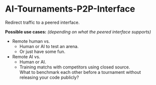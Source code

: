 # AI-Tournaments-P2P-Interface
Redirect traffic to a peered interface.

<b>Possible use cases:</b> <i>(depending on what the peered interface supports)</i>
- Remote human vs.
  - Human or AI to test an arena.
  - Or just have some fun.
- Remote AI vs.
  - Human or AI.
  - Training matchs with competitors using closed source.<br>What to benchmark each other before a tournament without releasing your code publicly?
